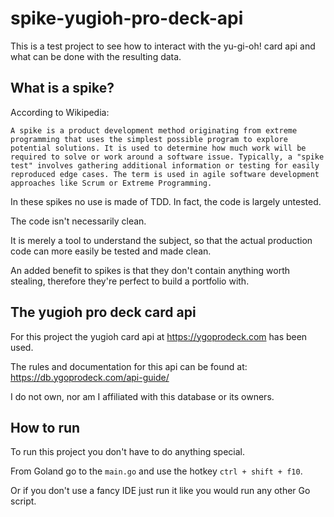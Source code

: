 # spike-yugioh-pro-deck-api
This is a test project to see how to interact with the yu-gi-oh! card api and what can be done with the resulting data.

## What is a spike?
According to Wikipedia: 

`A spike is a product development method originating from extreme programming that uses the simplest possible program to explore potential solutions. It is used to determine how much work will be required to solve or work around a software issue. Typically, a "spike test" involves gathering additional information or testing for easily reproduced edge cases. The term is used in agile software development approaches like Scrum or Extreme Programming.`

In these spikes no use is made of TDD. In fact, the code is largely untested. 

The code isn't necessarily clean. 

It is merely a tool to understand the subject, so that the actual production code can more easily be tested and made clean.

An added benefit to spikes is that they don't contain anything worth stealing, therefore they're perfect to build a portfolio with.

## The yugioh pro deck card api
For this project the yugioh card api at https://ygoprodeck.com has been used.

The rules and documentation for this api can be found at: https://db.ygoprodeck.com/api-guide/

I do not own, nor am I affiliated with this database or its owners.

## How to run
To run this project you don't have to do anything special.

From Goland go to the `main.go` and use the hotkey `ctrl + shift + f10`.

Or if you don't use a fancy IDE just run it like you would run any other Go script.
